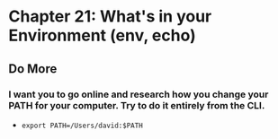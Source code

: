 
# Chapter 21: What's in your Environment (env, echo)

## Do More

### I want you to go online and research how you change your PATH for your computer. Try to do it entirely from the CLI.

 - `export PATH=/Users/david:$PATH`
